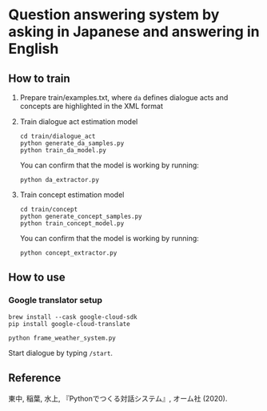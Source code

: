 # Question answering system by asking in Japanese and answering in English

## How to train

1. Prepare train/examples.txt, where `da` defines dialogue acts and concepts are highlighted in the XML format


1. Train dialogue act estimation model

	```
	cd train/dialogue_act
	python generate_da_samples.py
	python train_da_model.py
	```

	You can confirm that the model is working by running:

	```
	python da_extractor.py
	```

1. Train concept estimation model

	```
	cd train/concept
	python generate_concept_samples.py
	python train_concept_model.py
	```

	You can confirm that the model is working by running:

	```
	python concept_extractor.py
	```

## How to use

### Google translator setup
```
brew install --cask google-cloud-sdk
pip install google-cloud-translate
```

```
python frame_weather_system.py
```

Start dialogue by typing `/start`.


## Reference

東中, 稲葉, 水上, 『Pythonでつくる対話システム』, オーム社 (2020).
